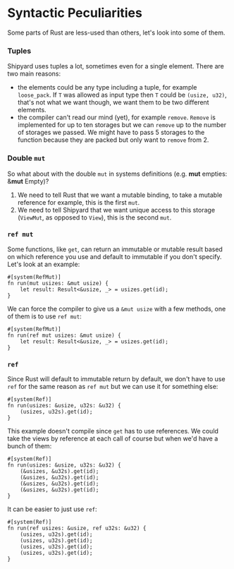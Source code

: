 # Syntactic Peculiarities

Some parts of Rust are less-used than others, let's look into some of them.

### Tuples

Shipyard uses tuples a lot, sometimes even for a single element. There are two main reasons:
- the elements could be any type including a tuple, for example `loose_pack`. If `T` was allowed as input type then `T` could be `(usize, u32)`, that's not what we want though, we want them to be two different elements.
- the compiler can't read our mind (yet), for example `remove`. `Remove` is implemented for up to ten storages but we can `remove` up to the number of storages we passed. We might have to pass 5 storages to the function because they are packed but only want to `remove` from 2.

### Double `mut`

So what about with the double `mut` in systems definitions (e.g. **mut** empties: &**mut** Empty)?  

1. We need to tell Rust that we want a mutable binding, to take a mutable reference for example, this is the first `mut`.
2. We need to tell Shipyard that we want unique access to this storage (`ViewMut`, as opposed to `View`), this is the second `mut`.

### `ref mut`

Some functions, like `get`, can return an immutable or mutable result based on which reference you use and default to immutable if you don't specify.  
Let's look at an example:
```rust, noplaypen
#[system(RefMut)]
fn run(mut usizes: &mut usize) {
    let result: Result<&usize, _> = usizes.get(id);
}
```
We can force the compiler to give us a `&mut usize` with a few methods, one of them is to use `ref mut`:
```rust, noplaypen
#[system(RefMut)]
fn run(ref mut usizes: &mut usize) {
    let result: Result<&usize, _> = usizes.get(id);
}
```

### `ref`

Since Rust will default to immutable return by default, we don't have to use `ref` for the same reason as `ref mut` but we can use it for something else:
```rust, noplaypen
#[system(Ref)]
fn run(usizes: &usize, u32s: &u32) {
    (usizes, u32s).get(id);
}
```
This example doesn't compile since `get` has to use references. We could take the views by reference at each call of course but when we'd have a bunch of them:
```rust, noplaypen
#[system(Ref)]
fn run(usizes: &usize, u32s: &u32) {
    (&usizes, &u32s).get(id);
    (&usizes, &u32s).get(id);
    (&usizes, &u32s).get(id);
    (&usizes, &u32s).get(id);
}
```
It can be easier to just use `ref`:
```
#[system(Ref)]
fn run(ref usizes: &usize, ref u32s: &u32) {
    (usizes, u32s).get(id);
    (usizes, u32s).get(id);
    (usizes, u32s).get(id);
    (usizes, u32s).get(id);
}
```
